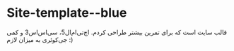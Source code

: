 # Site-template--blue
قالب سایت است که برای تمرین بیشتر طراحی کردم. اچ‌تی‌ام‌ال5، سی‌اس‌اس3 و کمی جی‌کوئری به میزان لازم :)
